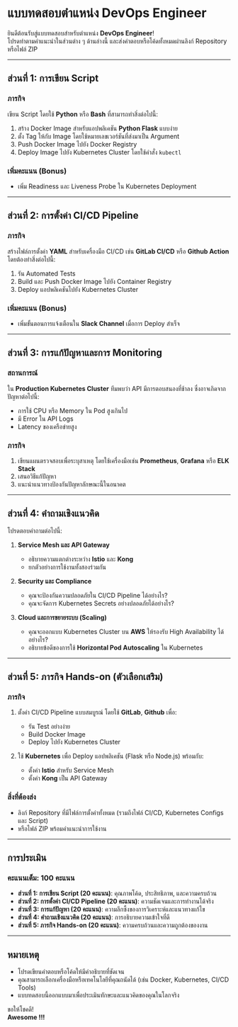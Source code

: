 # แบบทดสอบตำแหน่ง DevOps Engineer  

ยินดีต้อนรับสู่แบบทดสอบสำหรับตำแหน่ง **DevOps Engineer**!  
โปรดทำตามคำแนะนำในส่วนต่าง ๆ ด้านล่างนี้ และส่งคำตอบหรือโค้ดทั้งหมดผ่านลิงก์ Repository หรือไฟล์ ZIP  

---

## **ส่วนที่ 1: การเขียน Script**  
### ภารกิจ  
เขียน Script โดยใช้ **Python** หรือ **Bash** ที่สามารถทำสิ่งต่อไปนี้:  
1. สร้าง Docker Image สำหรับแอปพลิเคชัน **Python Flask** แบบง่าย  
2. ตั้ง Tag ให้กับ Image โดยใช้หมายเลขเวอร์ชันที่ส่งมาเป็น Argument  
3. Push Docker Image ไปยัง Docker Registry  
4. Deploy Image ไปยัง Kubernetes Cluster โดยใช้คำสั่ง `kubectl`  

### เพิ่มคะแนน (Bonus)  
- เพิ่ม Readiness และ Liveness Probe ใน Kubernetes Deployment  

---

## **ส่วนที่ 2: การตั้งค่า CI/CD Pipeline**  
### ภารกิจ  
สร้างไฟล์การตั้งค่า **YAML** สำหรับเครื่องมือ CI/CD เช่น **GitLab CI/CD** หรือ **Github Action** โดยต้องทำสิ่งต่อไปนี้:  
1. รัน Automated Tests  
2. Build และ Push Docker Image ไปยัง Container Registry  
3. Deploy แอปพลิเคชันไปยัง Kubernetes Cluster  

### เพิ่มคะแนน (Bonus)  
- เพิ่มขั้นตอนการแจ้งเตือนใน **Slack Channel** เมื่อการ Deploy สำเร็จ  

---

## **ส่วนที่ 3: การแก้ปัญหาและการ Monitoring**  
### สถานการณ์  
ใน **Production Kubernetes Cluster** ทีมพบว่า API มีการตอบสนองที่ช้าลง ซึ่งอาจเกิดจากปัญหาต่อไปนี้:  
- การใช้ CPU หรือ Memory ใน Pod สูงเกินไป  
- มี Error ใน API Logs  
- Latency ของเครือข่ายสูง  

### ภารกิจ  
1. เขียนแผนตรวจสอบเพื่อระบุสาเหตุ โดยใช้เครื่องมือเช่น **Prometheus**, **Grafana** หรือ **ELK Stack**  
2. เสนอวิธีแก้ปัญหา  
3. แนะนำแนวทางป้องกันปัญหาลักษณะนี้ในอนาคต  

---

## **ส่วนที่ 4: คำถามเชิงแนวคิด**  
โปรดตอบคำถามต่อไปนี้:  
1. **Service Mesh และ API Gateway**  
   - อธิบายความแตกต่างระหว่าง **Istio** และ **Kong**  
   - ยกตัวอย่างการใช้งานทั้งสองร่วมกัน  

2. **Security และ Compliance**  
   - คุณจะป้องกันความปลอดภัยใน CI/CD Pipeline ได้อย่างไร?  
   - คุณจะจัดการ Kubernetes Secrets อย่างปลอดภัยได้อย่างไร?  

3. **Cloud และการขยายระบบ (Scaling)**  
   - คุณจะออกแบบ Kubernetes Cluster บน **AWS** ให้รองรับ High Availability ได้อย่างไร?  
   - อธิบายข้อดีของการใช้ **Horizontal Pod Autoscaling** ใน Kubernetes  

---

## **ส่วนที่ 5: ภารกิจ Hands-on (ตัวเลือกเสริม)**  
### ภารกิจ  
1. ตั้งค่า CI/CD Pipeline แบบสมบูรณ์ โดยใช้ **GitLab**, **Github** เพื่อ:  
   - รัน Test อย่างง่าย  
   - Build Docker Image  
   - Deploy ไปยัง Kubernetes Cluster  

2. ใช้ **Kubernetes** เพื่อ Deploy แอปพลิเคชัน (Flask หรือ Node.js) พร้อมกับ:  
   - ตั้งค่า **Istio** สำหรับ Service Mesh  
   - ตั้งค่า **Kong** เป็น API Gateway  

### สิ่งที่ต้องส่ง  
- ลิงก์ Repository ที่มีไฟล์การตั้งค่าทั้งหมด (รวมถึงไฟล์ CI/CD, Kubernetes Configs และ Script)  
- หรือไฟล์ ZIP พร้อมคำแนะนำการใช้งาน  

---

## การประเมิน  
### คะแนนเต็ม: 100 คะแนน  
- **ส่วนที่ 1: การเขียน Script (20 คะแนน)**: คุณภาพโค้ด, ประสิทธิภาพ, และความครบถ้วน  
- **ส่วนที่ 2: การตั้งค่า CI/CD Pipeline (20 คะแนน)**: ความชัดเจนและการทำงานได้จริง  
- **ส่วนที่ 3: การแก้ปัญหา (20 คะแนน)**: ความลึกซึ้งของการวิเคราะห์และแนวทางแก้ไข  
- **ส่วนที่ 4: คำถามเชิงแนวคิด (20 คะแนน)**: การอธิบายความเข้าใจที่ดี  
- **ส่วนที่ 5: ภารกิจ Hands-on (20 คะแนน)**: ความครบถ้วนและความถูกต้องของงาน  

---

## หมายเหตุ  
- โปรดเขียนคำตอบหรือโค้ดให้มีคำอธิบายที่ชัดเจน  
- คุณสามารถเลือกเครื่องมือหรือเทคโนโลยีที่คุณถนัดได้ (เช่น Docker, Kubernetes, CI/CD Tools)  
- แบบทดสอบนี้ออกแบบมาเพื่อประเมินทักษะและแนวคิดของคุณในโลกจริง  

ขอให้โชคดี!  
**Awesome !!!**
